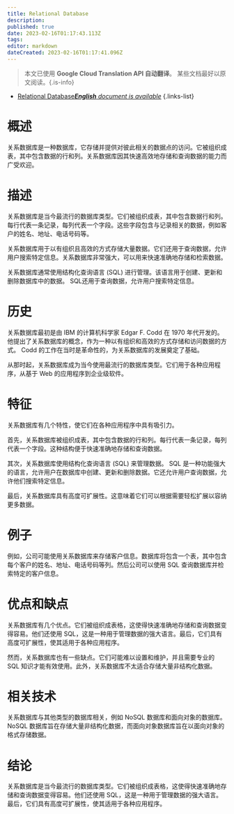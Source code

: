 ```yaml
---
title: Relational Database
description: 
published: true
date: 2023-02-16T01:17:43.113Z
tags: 
editor: markdown
dateCreated: 2023-02-16T01:17:41.096Z
---
```


> 本文已使用 **Google Cloud Translation API 自动翻译**。
某些文档最好以原文阅读。{.is-info}



- [Relational Database***English** document is available*](/en/Knowledge-base/Dictionary/relational-database)
{.links-list}


# 概述
关系数据库是一种数据库，它存储并提供对彼此相关的数据点的访问。它被组织成表，其中包含数据的行和列。关系数据库因其快速高效地存储和查询数据的能力而广受欢迎。

# 描述
关系数据库是当今最流行的数据库类型。它们被组织成表，其中包含数据行和列。每行代表一条记录，每列代表一个字段。这些字段包含与记录相关的数据，例如客户的姓名、地址、电话号码等。

关系数据库用于以有组织且高效的方式存储大量数据。它们还用于查询数据，允许用户搜索特定信息。关系数据库非常强大，可以用来快速准确地存储和检索数据。

关系数据库通常使用结构化查询语言 (SQL) 进行管理。该语言用于创建、更新和删除数据库中的数据。 SQL还用于查询数据，允许用户搜索特定信息。

# 历史
关系数据库最初是由 IBM 的计算机科学家 Edgar F. Codd 在 1970 年代开发的。他提出了关系数据库的概念，作为一种以有组织和高效的方式存储和访问数据的方式。 Codd 的工作在当时是革命性的，为关系数据库的发展奠定了基础。

从那时起，关系数据库成为当今使用最流行的数据库类型。它们用于各种应用程序，从基于 Web 的应用程序到企业级软件。

# 特征
关系数据库有几个特性，使它们在各种应用程序中具有吸引力。

首先，关系数据库被组织成表，其中包含数据的行和列。每行代表一条记录，每列代表一个字段。这种结构便于快速准确地存储和查询数据。

其次，关系数据库使用结构化查询语言 (SQL) 来管理数据。 SQL 是一种功能强大的语言，允许用户在数据库中创建、更新和删除数据。它还允许用户查询数据，允许他们搜索特定信息。

最后，关系数据库具有高度可扩展性。这意味着它们可以根据需要轻松扩展以容纳更多数据。

# 例子
例如，公司可能使用关系数据库来存储客户信息。数据库将包含一个表，其中包含每个客户的姓名、地址、电话号码等列。然后公司可以使用 SQL 查询数据库并检索特定的客户信息。

# 优点和缺点
关系数据库有几个优点。它们被组织成表格，这使得快速准确地存储和查询数据变得容易。他们还使用 SQL，这是一种用于管理数据的强大语言。最后，它们具有高度可扩展性，使其适用于各种应用程序。

然而，关系数据库也有一些缺点。它们可能难以设置和维护，并且需要专业的 SQL 知识才能有效使用。此外，关系数据库不太适合存储大量非结构化数据。

# 相关技术
关系数据库与其他类型的数据库相关，例如 NoSQL 数据库和面向对象的数据库。 NoSQL 数据库旨在存储大量非结构化数据，而面向对象数据库旨在以面向对象的格式存储数据。

# 结论
关系数据库是当今最流行的数据库类型。它们被组织成表格，这使得快速准确地存储和查询数据变得容易。他们还使用 SQL，这是一种用于管理数据的强大语言。最后，它们具有高度可扩展性，使其适用于各种应用程序。